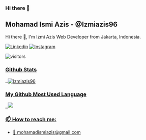 ### Hi there 👋

<!--
**Izmiazis96/Izmiazis96** is a ✨ _special_ ✨ repository because its `README.md` (this file) appears on your GitHub profile.

Here are some ideas to get you started:

- 🔭 I’m currently working on ...
- 🌱 I’m currently learning ...
- 👯 I’m looking to collaborate on ...
- 🤔 I’m looking for help with ...
- 💬 Ask me about ...
- 📫 How to reach me: ...
- 😄 Pronouns: ...
- ⚡ Fun fact: ...
-->


## Mohamad Ismi Azis - @Izmiazis96

Hi there 👋, I'm Izmi Azis Web Developer from Jakarta, Indonesia.

[![Linkedin](https://img.shields.io/badge/-ismiazis96-blue?style=flat-square&labelColor=gray&logo=Linkedin&logoColor=white&link=https://www.linkedin.com/in/ismiazis96/)](https://www.linkedin.com/in/ismiazis96/)
[![Instagram](https://img.shields.io/badge/-@ismiazis96-purple?style=flat-square&labelColor=gray&logo=instagram&logoColor=white&link=https://instagram.com/ismiazis96/)](https://instagram.com/ismiazis96)

![visitors](https://visitor-badge.laobi.icu/badge?page_id=Izmiazis96&bg_color=1d1f21)

<a href="https://github.com/nisacodelifings/nisacodelifings">


### Github Stats

<p>&nbsp;
    <img align="center" src="https://github-readme-stats.vercel.app/api?username=Izmiazis96&show_icons=true" alt="Izmiazis96" />
</p>

### My Github Most Used Language

<p>&nbsp;
    <img src="https://github-readme-stats.vercel.app/api/top-langs/?username=Izmiazis96" />
</p>


### 📫 How to reach me:

- 📧 mohamadismiazis@gmail.com



